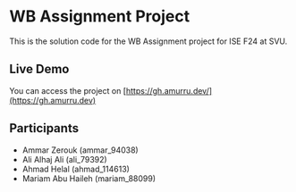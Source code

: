# WB Assignment Project

This is the solution code for the WB Assignment project for ISE F24 at SVU.

## Live Demo

You can access the project on [https://gh.amurru.dev/](https://gh.amurru.dev)

## Participants

- Ammar Zerouk (ammar_94038)
- Ali Alhaj Ali (ali_79392)
- Ahmad Helal (ahmad_114613)
- Mariam Abu Haileh (mariam_88099)

